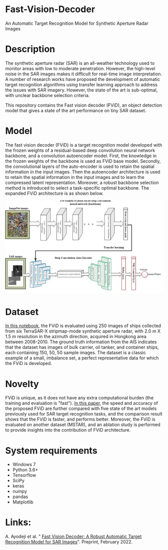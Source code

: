 # Fast-Vision-Decoder
An Automatic Target Recognition Model for Synthetic Aperture Radar Images

# Description 
The synthetic aperture radar (SAR) is an all-weather technology used to monitor areas with low to moderate penetration. However, the high-level noise in the SAR images makes it difficult for real-time image interpretation. A number of research works have proposed the development of automatic target recognition algorithms using transfer learning approach to address the issues with SAR imagery. However, the state of the art is sub-optimal, with unclear backbone selection criteria. 

This repository contains the Fast vision decoder (FViD), an object detection model that gives a state of the art performance on tiny SAR dataset. 

# Model

 The fast vision decoder (FViD) is a target recognition model developed with the frozen weights of a residual-based deep convolution neural network backbone, and a convolution autoencoder model. First, the knowledge in the frozen weights of the backbone is used as FViD base model. Secondly, the convolutional layers of the auto-encoder is used to retain the spatial information in the input images. Then the autoencoder architecture is used to  retain the spatial information in the input images and to learn the compressed latent representation. Moreover, a robust backbone selection method is introduced to select a task-specific optimal backbone. The expanded FViD architecture is as shown below.

![Getting Started](fvid.jpg)
 
 # Dataset

 [In this notebook](C:\Users\Ayo\Downloads\ship_detection_new.ipynb), the FViD is evaluated using 250 images of ships collected from six TerraSAR-X stripmap-mode synthetic aperture radar, with 2.0 m X 1.5 m resolution in the azimuth direction, acquired in Hongkong area between 2008-2010. The ground truth information from the AIS indicates that the dataset has images of bulk carrier, oil tanker, and container ships, each containing 150, 50, 50 sample images. The dataset is a classic example of a small, imbalance set, a perfect representative data for which the FViD is developed. 


# Novelty

FViD is unique, as it does not have any extra computational burden (the training and evaluation is "fast"). [In this paper](https://papers.ssrn.com/sol3/papers.cfm?abstract_id=4057945), the speed and accuracy of the proposed FViD are further compared with five state of the art models previously used for SAR target recognition tasks, and the comparison result shows that the FViD is faster, and performs better. Moreover, the FViD is evaluated on another dataset (MSTAR), and an ablation study is performed to provide insights into the contribution of FViD architecture.

# System requirements
+ Windows 7
+ Python 3.6+
+ Tensorflow
+ SciPy
+ keras
+ numpy
+ pandas
+ Matplotlib


# Links:
A. Ayodeji et al. " [Fast Vision Decoder: A Robust Automatic Target Recognition Model for SAR Images](https://papers.ssrn.com/sol3/papers.cfm?abstract_id=4057945)".  Preprint, February 2022.
